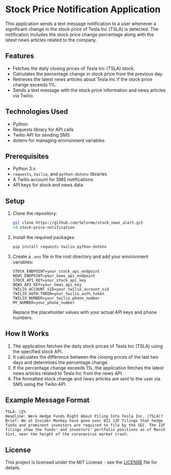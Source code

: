 # Stock Price Notification Application

This application sends a text message notification to a user whenever a significant change in the stock price of Tesla Inc (TSLA) is detected. The notification includes the stock price change percentage along with the latest news articles related to the company.

## Features

- Fetches the daily closing prices of Tesla Inc (TSLA) stock.
- Calculates the percentage change in stock price from the previous day.
- Retrieves the latest news articles about Tesla Inc if the stock price change exceeds 1%.
- Sends a text message with the stock price information and news articles via Twilio.

## Technologies Used

- Python
- Requests library for API calls
- Twilio API for sending SMS
- dotenv for managing environment variables

## Prerequisites

- Python 3.x
- `requests`, `twilio`, and `python-dotenv` libraries
- A Twilio account for SMS notifications
- API keys for stock and news data

## Setup

1. Clone the repository:

   ```bash
   git clone https://github.com/Selorme/stock_news_alert.git
   cd stock-price-notification
   ```

2. Install the required packages:

   ```bash
   pip install requests twilio python-dotenv
   ```

3. Create a `.env` file in the root directory and add your environment variables:

   ```plaintext
   STOCK_ENDPOINT=your_stock_api_endpoint
   NEWS_ENDPOINT=your_news_api_endpoint
   STOCK_API_KEY=your_stock_api_key
   NEWS_API_KEY=your_news_api_key
   TWILIO_ACCOUNT_SID=your_twilio_account_sid
   TWILIO_AUTH_TOKEN=your_twilio_auth_token
   TWILIO_NUMBER=your_twilio_phone_number
   MY_NUMBER=your_phone_number
   ```

   Replace the placeholder values with your actual API keys and phone numbers.

## How It Works

1. The application fetches the daily stock prices of Tesla Inc (TSLA) using the specified stock API.
2. It calculates the difference between the closing prices of the last two days and determines the percentage change.
3. If the percentage change exceeds 1%, the application fetches the latest news articles related to Tesla Inc from the news API.
4. The formatted stock change and news articles are sent to the user via SMS using the Twilio API.

## Example Message Format

```
TSLA: 🔺2%
Headline: Were Hedge Funds Right About Piling Into Tesla Inc. (TSLA)?
Brief: We at Insider Monkey have gone over 821 13F filings that hedge funds and prominent investors are required to file by the SEC. The 13F filings show the funds' and investors' portfolio positions as of March 31st, near the height of the coronavirus market crash.
```

## License

This project is licensed under the MIT License - see the [LICENSE](LICENSE) file for details.
